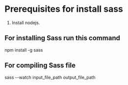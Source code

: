 # Prerequisites for install sass
1. Install nodejs.
## For installing Sass run this command 
 npm install -g sass

## For compiling Sass file 
 sass --watch input_file_path output_file_path